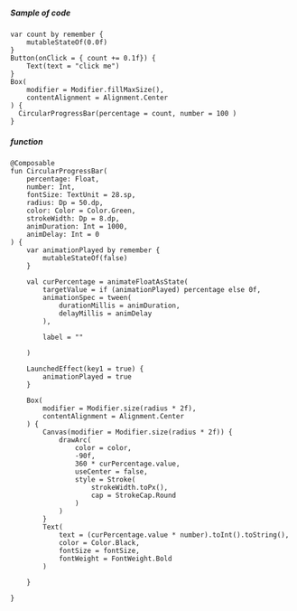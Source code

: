 ##### Sample of code 

  
	var count by remember {  
	    mutableStateOf(0.0f)  
	}  
	Button(onClick = { count += 0.1f}) {  
	    Text(text = "click me")  
	}  
	Box(  
	    modifier = Modifier.fillMaxSize(),  
	    contentAlignment = Alignment.Center  
	) {  
	  CircularProgressBar(percentage = count, number = 100 )  
	}
##### function
	@Composable  
	fun CircularProgressBar(  
	    percentage: Float,  
	    number: Int,  
	    fontSize: TextUnit = 28.sp,  
	    radius: Dp = 50.dp,  
	    color: Color = Color.Green,  
	    strokeWidth: Dp = 8.dp,  
	    animDuration: Int = 1000,  
	    animDelay: Int = 0  
	) {  
	    var animationPlayed by remember {  
	        mutableStateOf(false)  
	    }  
	  
	    val curPercentage = animateFloatAsState(  
	        targetValue = if (animationPlayed) percentage else 0f,  
	        animationSpec = tween(  
	            durationMillis = animDuration,  
	            delayMillis = animDelay  
	        ),  
	  
	        label = ""  
	  
	    )  
	  
	    LaunchedEffect(key1 = true) {  
	        animationPlayed = true  
	    }  
	  
	    Box(  
	        modifier = Modifier.size(radius * 2f),  
	        contentAlignment = Alignment.Center  
	    ) {  
	        Canvas(modifier = Modifier.size(radius * 2f)) {  
	            drawArc(  
	                color = color,  
	                -90f,  
	                360 * curPercentage.value,  
	                useCenter = false,  
	                style = Stroke(  
	                    strokeWidth.toPx(),  
	                    cap = StrokeCap.Round  
	                )  
	            )  
	        }  
	        Text(  
	            text = (curPercentage.value * number).toInt().toString(),  
	            color = Color.Black,  
	            fontSize = fontSize,  
	            fontWeight = FontWeight.Bold  
	        )  
	  
	    }  
	  
	}